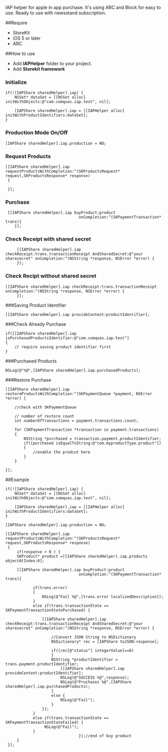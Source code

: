 IAP helper for apple in app purchase. It's using ARC and Block for easy to use. Ready to use with newsstand subscription.

##Require

* StoreKit
* iOS 5 or later
* ARC

##How to use

* Add **IAPHelper** folder to your project.
* Add **Storekit framework**

### Initialize

	if(![IAPShare sharedHelper].iap) {
        NSSet* dataSet = [[NSSet alloc] initWithObjects:@"com.comquas.iap.test", nil];
        
        [IAPShare sharedHelper].iap = [[IAPHelper alloc] initWithProductIdentifiers:dataSet];
    }
    
### Production Mode On/Off

	[IAPShare sharedHelper].iap.production = NO;
	
### Request Products

	[[IAPShare sharedHelper].iap requestProductsWithCompletion:^(SKProductsRequest* request,SKProductsResponse* response)
     {
     
     }];
	
### Purchase

	 [[IAPShare sharedHelper].iap buyProduct:product
                                    onCompletion:^(SKPaymentTransaction* trans){
		}];
		
### Check Receipt with shared secret 

		 [[IAPShare sharedHelper].iap checkReceipt:trans.transactionReceipt AndSharedSecret:@"your sharesecret" onCompletion:^(NSString *response, NSError *error) {
		 }];
		 
### Check Recipt without shared secret
	
	[[IAPShare sharedHelper].iap checkReceipt:trans.transactionReceipt onCompletion:^(NSString *response, NSError *error) {
		 }];
		
###Saving Product Identifier

	[[IAPShare sharedHelper].iap provideContent:productIdentifier];
	
###Check Already Purchase

	if([[IAPShare sharedHelper].iap isPurchasedProductsIdentifier:@"com.comquas.iap.test"]
	{
		// require saving product identifier first
	}	
                            
###Purchased Products

	NSLog(@"%@",[IAPShare sharedHelper].iap.purchasedProducts);
	
###Restore Purchase

	[[IAPShare sharedHelper].iap restoreProductsWithCompletion:^(SKPaymentQueue *payment, NSError *error) {
		
		//check with SKPaymentQueue
		
		// number of restore count
		int numberOfTransactions = payment.transactions.count;

		for (SKPaymentTransaction *transaction in payment.transactions)
		{
            NSString *purchased = transaction.payment.productIdentifier;
	        if([purchased isEqualToString:@"com.myproductType.product"])
        	{
				//enable the prodcut here
	        }
    	}
		
	}];
                            
##Example

	if(![IAPShare sharedHelper].iap) {
        NSSet* dataSet = [[NSSet alloc] initWithObjects:@"com.comquas.iap.test", nil];
        
        [IAPShare sharedHelper].iap = [[IAPHelper alloc] initWithProductIdentifiers:dataSet];
    }
    
	[IAPShare sharedHelper].iap.production = NO;
	    
    [[IAPShare sharedHelper].iap requestProductsWithCompletion:^(SKProductsRequest* request,SKProductsResponse* response)
     {
         if(response > 0 ) {
         SKProduct* product =[[IAPShare sharedHelper].iap.products objectAtIndex:0];
         
         [[IAPShare sharedHelper].iap buyProduct:product
                                    onCompletion:^(SKPaymentTransaction* trans){
                         
                if(trans.error)
                {
                    NSLog(@"Fail %@",[trans.error localizedDescription]);
                }
                else if(trans.transactionState == SKPaymentTransactionStatePurchased) {

                    [[IAPShare sharedHelper].iap checkReceipt:trans.transactionReceipt AndSharedSecret:@"your sharesecret" onCompletion:^(NSString *response, NSError *error) {

                        //Convert JSON String to NSDictionary
                        NSDictionary* rec = [IAPShare toJSON:response];
                        
                        if([rec[@"status"] integerValue]==0)
                        {
                        NSString *productIdentifier = trans.payment.productIdentifier;
	                        [[IAPShare sharedHelper].iap provideContent:productIdentifier];
                            NSLog(@"SUCCESS %@",response);
                            NSLog(@"Pruchases %@",[IAPShare sharedHelper].iap.purchasedProducts);
                        }
                        else {
                            NSLog(@"Fail");
                        }
                    }];
                }
                else if(trans.transactionState == SKPaymentTransactionStateFailed) {
                     NSLog(@"Fail");
                }
                                    }];//end of buy product
         }
     }];
